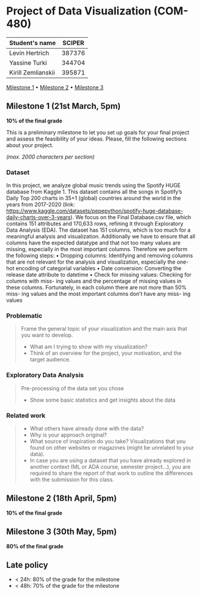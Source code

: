 # Project of Data Visualization (COM-480)

| Student's name | SCIPER |
| -------------- | ------ |
| Levin Hertrich| 387376|
| Yassine Turki| 344704|
| Kirill Zemlianskii | 395871 |

[Milestone 1](#milestone-1) • [Milestone 2](#milestone-2) • [Milestone 3](#milestone-3)

## Milestone 1 (21st March, 5pm)

**10% of the final grade**

This is a preliminary milestone to let you set up goals for your final project and assess the feasibility of your ideas.
Please, fill the following sections about your project.

*(max. 2000 characters per section)*

### Dataset

In this project, we analyze global music trends using the Spotify
HUGE database from Kaggle 1. This dataset contains all the songs in
Spotify’s Daily Top 200 charts in 35+1 (global) countries around the
world in the years from 2017-2020 (link: https://www.kaggle.com/datasets/pepepython/spotify-huge-database-daily-charts-over-3-years). We focus on the Final Database.csv
file, which contains 151 attributes and 170,633 rows, refining it
through Exploratory Data Analysis (EDA).
The dataset has 151 columns, which is too much for a meaningful
analysis and visualization. Additionally we have to ensure that all
columns have the expected datatype and that not too many values
are missing, especially in the most important columns. Therefore we
perform the following steps:
• Dropping columns: Identifying and removing columns that
are not relevant for the analysis and visualization, especially
the one-hot encoding of categorial variables
• Date conversion: Converting the release date attribute to
datetime
• Check for missing values: Checking for columns with miss-
ing values and the percentage of missing values in these columns.
Fortunately, in each column there are not more than 50% miss-
ing values and the most important columns don’t have any miss-
ing values

### Problematic

> Frame the general topic of your visualization and the main axis that you want to develop.
> - What am I trying to show with my visualization?
> - Think of an overview for the project, your motivation, and the target audience.

### Exploratory Data Analysis

> Pre-processing of the data set you chose
> - Show some basic statistics and get insights about the data

### Related work


> - What others have already done with the data?
> - Why is your approach original?
> - What source of inspiration do you take? Visualizations that you found on other websites or magazines (might be unrelated to your data).
> - In case you are using a dataset that you have already explored in another context (ML or ADA course, semester project...), you are required to share the report of that work to outline the differences with the submission for this class.

## Milestone 2 (18th April, 5pm)

**10% of the final grade**


## Milestone 3 (30th May, 5pm)

**80% of the final grade**


## Late policy

- < 24h: 80% of the grade for the milestone
- < 48h: 70% of the grade for the milestone
